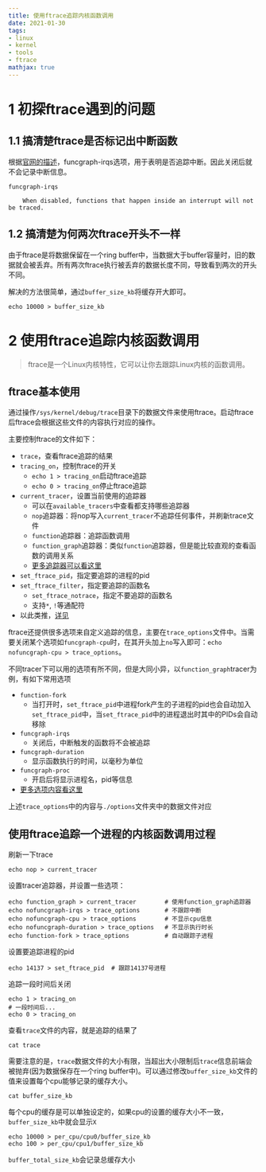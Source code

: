 ```yaml
---
title: 使用ftrace追踪内核函数调用
date: 2021-01-30
tags: 
- linux
- kernel
- tools
- ftrace
mathjax: true
---
```


# 1 初探ftrace遇到的问题

## 1.1 搞清楚ftrace是否标记出中断函数

根据[官网的描述](https://www.kernel.org/doc/html/latest/trace/ftrace.html#trace-options)，funcgraph-irqs选项，用于表明是否追踪中断。因此关闭后就不会记录中断信息。

```
funcgraph-irqs

    When disabled, functions that happen inside an interrupt will not be traced.
```


## 1.2 搞清楚为何两次ftrace开头不一样

由于ftrace是将数据保留在一个ring buffer中，当数据大于buffer容量时，旧的数据就会被丢弃。所有两次ftrace执行被丢弃的数据长度不同，导致看到两次的开头不同。

解决的方法很简单，通过`buffer_size_kb`将缓存开大即可。

```
echo 10000 > buffer_size_kb
```


# 2 使用ftrace追踪内核函数调用

> ftrace是一个Linux内核特性，它可以让你去跟踪Linux内核的函数调用。


## ftrace基本使用

通过操作`/sys/kernel/debug/trace`目录下的数据文件来使用ftrace。启动ftrace后ftrace会根据这些文件的内容执行对应的操作。

主要控制ftrace的文件如下：

- `trace`，查看ftrace追踪的结果
- `tracing_on`，控制ftrace的开关
    * `echo 1 > tracing_on`启动ftrace追踪
    * `echo 0 > tracing_on`停止ftrace追踪
- `current_tracer`，设置当前使用的追踪器
    * 可以在`available_tracers`中查看都支持哪些追踪器
    * `nop`追踪器：将nop写入`current_tracer`不追踪任何事件，并刷新trace文件
    * `function`追踪器：追踪函数调用
    * `function_graph`追踪器：类似`function`追踪器，但是能比较直观的查看函数的调用关系
    * [更多追踪器可以看这里](https://www.kernel.org/doc/html/latest/trace/ftrace.html#the-tracers)
- `set_ftrace_pid`，指定要追踪的进程的pid
- `set_ftrace_filter`，指定要追踪的函数名
    * `set_ftrace_notrace`，指定不要追踪的函数名
    * 支持`*`, `!`等通配符
- 以此类推，[详见](https://www.kernel.org/doc/html/latest/trace/ftrace.html#the-tracers)


ftrace还提供很多选项来自定义追踪的信息，主要在`trace_options`文件中。当需要关闭某个选项如`funcgraph-cpu`时，在其开头加上`no`写入即可：`echo nofuncgraph-cpu > trace_options`。

不同tracer下可以用的选项有所不同，但是大同小异，以`function_graph`tracer为例，有如下常用选项


- `function-fork`
    * 当打开时，`set_ftrace_pid`中进程fork产生的子进程的pid也会自动加入`set_ftrace_pid`中，当`set_ftrace_pid`中的进程退出时其中的PIDs会自动移除
- `funcgraph-irqs`
    * 关闭后，中断触发的函数将不会被追踪
- `funcgraph-duration`
    * 显示函数执行的时间，以毫秒为单位
- `funcgraph-proc`
    * 开启后将显示进程名，pid等信息
- [更多选项内容看这里](https://www.kernel.org/doc/html/latest/trace/ftrace.html#trace-options)

上述`trace_options`中的内容与`./options`文件夹中的数据文件对应


## 使用ftrace追踪一个进程的内核函数调用过程

刷新一下trace

```
echo nop > current_tracer
```

设置tracer追踪器，并设置一些选项：

```
echo function_graph > current_tracer        # 使用function_graph追踪器
echo nofuncgraph-irqs > trace_options       # 不跟踪中断
echo nofuncgraph-cpu > trace_options        # 不显示cpu信息
echo nofuncgraph-duration > trace_options   # 不显示执行时长
echo function-fork > trace_options          # 自动跟踪子进程
```

设置要追踪进程的pid

```
echo 14137 > set_ftrace_pid  # 跟踪14137号进程
```

追踪一段时间后关闭

```
echo 1 > tracing_on
# 一段时间后...
echo 0 > tracing_on
```

查看`trace`文件的内容，就是追踪的结果了

```
cat trace
```

需要注意的是，`trace`数据文件的大小有限，当超出大小限制后`trace`信息前端会被抛弃(因为数据保存在一个ring buffer中)。可以通过修改`buffer_size_kb`文件的值来设置每个cpu能够记录的缓存大小。

```
cat buffer_size_kb
```

每个cpu的缓存是可以单独设定的，如果cpu的设置的缓存大小不一致，`buffer_size_kb`中就会显示`X`

```
echo 10000 > per_cpu/cpu0/buffer_size_kb
echo 100 > per_cpu/cpu1/buffer_size_kb
```

`buffer_total_size_kb`会记录总缓存大小




